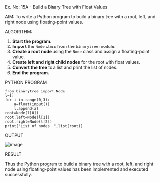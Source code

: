 Ex. No: 15A - Build a Binary Tree with Float Values

AIM:
To write a Python program to build a binary tree with a root, left, and right node using floating-point values.

ALGORITHM:

1. **Start the program.**
2. **Import** the `Node` class from the `binarytree` module.
3. **Create a root node** using the `Node` class and assign a floating-point value.
4. **Create left and right child nodes** for the root with float values.
5. **Convert the tree** to a list and print the list of nodes.
6. **End the program.**

PYTHON PROGRAM
```
from binarytree import Node
l=[]
for i in range(0,3):
    a=float(input())
    l.append(a)
root=Node(l[0])
root.left=Node(l[1])
root.right=Node(l[2])
print("List of nodes :",list(root))
```
OUTPUT

![image](https://github.com/user-attachments/assets/a0ee44e1-a71a-4f98-9e85-9c5861e4c782)


RESULT

Thus the Python program to build a binary tree with a root, left, and right node using floating-point values has been implemented and executed successfully.
